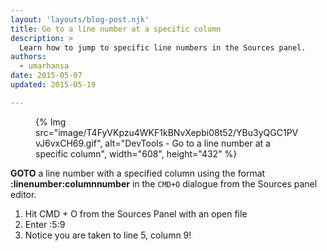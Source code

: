 ```yaml
---
layout: 'layouts/blog-post.njk'
title: Go to a line number at a specific column  
description: >
  Learn how to jump to specific line numbers in the Sources panel.
authors:
  - umarhansa
date: 2015-05-07
updated: 2015-05-19

---
```


<figure>
{% Img src="image/T4FyVKpzu4WKF1kBNvXepbi08t52/YBu3yQGC1PVvJ6vxCH69.gif", alt="DevTools - Go to a line number at a specific column", width="608", height="432" %}
</figure>

**GOTO** a line number with a specified column using the format **:linenumber:columnnumber** in the `CMD+O` dialogue from the Sources panel editor.


1. Hit CMD + O from the Sources Panel with an open file
1. Enter :5:9
1. Notice you are taken to line 5, column 9!





